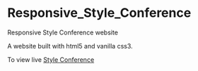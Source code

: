 # Responsive_Style_Conference
Responsive Style Conference website

A website built with html5 and vanilla css3.

To view live [Style Conference](https://dikaeinstein.github.io/Responsive_Style_Conference)
